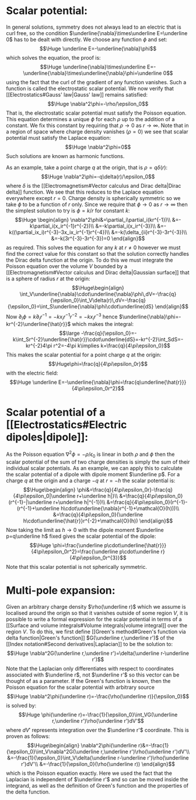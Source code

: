 # Scalar potential:

In general solutions, symmetry does not always lead to an electric that is curl free, so the condition $\underline{\nabla}\times\underline E=\underline 0$ has to be dealt with directly. We choose any function $\phi$ and set:$$\Huge \underline E=-\underline{\nabla}\phi$$which solves the equation, the proof is:$$\Huge \underline{\nabla}\times\underline E=-\underline{\nabla}\times\underline{\nabla}\phi=\underline 0$$using the fact that the curl of the gradient of any function vanishes. Such a function is called the electrostatic scalar potential. We now verify that [[Electrostatics#Gauss' law|Gauss' law]] remains satisfied:$$\Huge \nabla^2\phi=-\rho/\epsilon_0$$That is, the electrostatic scalar potential must satisfy the Poisson equation. This equation determines a unique $\phi$ for each $\rho$ up to the addition of a constant. We fix this constant by requiring that $\rho\to0$ as $r\to\infty$. Note that in a region of space where charge density vanishes ($\rho=0$) we see that scalar potential must satisfy the Laplace equation:$$\Huge \nabla^2\phi=0$$Such solutions are known as harmonic functions.

As an example, take a point charge $q$ at the origin, that is $\rho=q\delta(r)$:$$\Huge \nabla^2\phi=-q\delta(r)/\epsilon_0$$where $\delta$ is the [[Electromagnetism#Vector calculus and Dirac delta|Dirac delta]] function. We see that this reduces to the Laplace equation everywhere except $r=0$. Charge density is spherically symmetric so we take $\phi$ to be a function of $r$ only. Since we require that $\phi\to0$ as $r\to\infty$ then the simplest solution to try is $\phi=k/r$ for constant $k$:$$\Huge \begin{align}
\nabla^2\phi&=\partial_i\partial_i(kr^{-1})\\
&=-k\partial_i(x_ir^{-1}r^{-2})\\
&=-k\partial_i(x_ir^{-3})\\
&=-k((\partial_ix_i)r^{-3}-3x_ix_ir^{-1}r^{-4})\\
&=-k(\delta_{ii}r^{-3}-3r^{-3})\\
&=-k(3r^{-3}-3r^{-3})=0
\end{align}$$as required. This solves the equation for any $k$ at $r\neq0$ however we must find the correct value for this constant so that the solution correctly handles the Dirac delta function at the origin. To do this we must integrate the Poisson equation over the volume $V$ bounded by a [[Electromagnetism#Vector calculus and Dirac delta|Gaussian surface]] that is a sphere of radius $r$ at the origin:$$\Huge\begin{align}
\int_V\underline{\nabla}\cdot\underline{\nabla}\phi\,dV=-\frac{q}{\epsilon_0}\int_V\delta(r)\,dV=-\frac{q}{\epsilon_0}=\int_S\underline{\nabla}\phi\cdot\underline{dS}
\end{align}$$Now $\partial_i\phi=k\partial_ir^{-1}=-kx_ir^{-1}r^{-2}=-kx_ir^{-3}$ hence $\underline{\nabla}\phi=-kr^{-2}\underline{\hat{r}}$ which makes the integral:$$\large -\frac{q}{\epsilon_0}=-k\int_Sr^{-2}\underline{\hat{r}}\cdot\underline{dS}=-kr^{-2}\int_SdS=-kr^{-2}4\pi r^2=-4\pi k\implies k=\frac{q}{4\pi\epsilon_0}$$This makes the scalar potential for a point charge $q$ at the origin:$$\Huge\phi=\frac{q}{4\pi\epsilon_0r}$$with the electric field:$$\Huge \underline E=-\underline{\nabla}\phi=\frac{q\underline{\hat{r}}}{4\pi\epsilon_0r^2}$$

# Scalar potential of a [[Electrostatics#Electric dipoles|dipole]]:

As the Poisson equation $\nabla^2\phi=-\rho/\epsilon_0$ is linear in both $\rho$ and $\phi$ then the scalar potential of the sum of two charge densities is simply the sum of their individual scalar potentials. As an example, we can apply this to calculate the scalar potential of a dipole with dipole moment $\underline p$. For a charge $q$ at the origin and a charge $-q$ at $r=-h$ the scalar potential is:$$\Huge\begin{align}
\phi&=\frac{q}{4\pi\epsilon_0r}-\frac{q}{4\pi\epsilon_0|\underline r+\underline h|}\\
&=\frac{q}{4\pi\epsilon_0}(r^{-1}-|\underline r+\underline h|^{-1})\\
&=\frac{q}{4\pi\epsilon_0}(r^{-1}-(r^{-1}+\underline h\cdot\underline{\nabla}r^{-1}+\mathcal{O}(h)))\\
&=\frac{q}{4\pi\epsilon_0}(\underline h\cdot\underline{\hat{r}}r^{-2}+\mathcal{O}(h))
\end{align}$$Now taking the limit as $h\to0$ with the dipole moment $\underline p=q\underline h$ fixed gives the scalar potential of the dipole:$$\Huge \phi=\frac{\underline p\cdot\underline{\hat{r}}}{4\pi\epsilon_0r^2}=\frac{\underline p\cdot\underline r}{4\pi\epsilon_0r^{3}}$$Note that this scalar potential is not spherically symmetric.

# Multi-pole expansion:

Given an arbitrary charge density $\rho(\underline r)$ which we assume is localised around the origin so that it vanishes outside of some region $V$, it is possible to write a formal expression for the scalar potential in terms of a [[Surface and volume integrals#Volume integrals|volume integral]] over the region $V$. To do this, we first define [[Green's method#Green's function via delta function|Green's function]] $G(\underline r,\underline r')$ of the [[Index notation#Second derivatives|Laplacian]] to be the solution to:$$\Huge \nabla^2G(\underline r,\underline r')=\delta(\underline r-\underline r')$$Note that the Laplacian only differentiates with respect to coordinates associated with $\underline r$, not $\underline r'$ so this vector can be thought of as a parameter. If the Green's function is known, then the Poisson equation for the scalar potential with arbitrary source $$\Huge \nabla^2\phi(\underline r)=-\frac{\rho(\underline r)}{\epsilon_0}$$is solved by:$$\Huge \phi(\underline r)=-\frac{1}{\epsilon_0}\int_VG(\underline r,\underline r')\rho(\underline r')dV'$$where $dV'$ represents integration over the $\underline r'$ coordinate. This is proven as follows:$$\Huge\begin{align}
\nabla^2\phi(\underline r)&=-\frac{1}{\epsilon_0}\int_V\nabla^2G(\underline r,\underline r')\rho(\underline r')dV'\\
&=-\frac{1}{\epsilon_0}\int_V\delta(\underline r-\underline r')\rho(\underline r')dV'\\
&=-\frac{1}{\epsilon_0}(\rho(\underline r))
\end{align}$$which is the Poisson equation exactly. Here we used the fact that the Laplacian is independent of $\underline r'$ and so can be moved inside the integrand, as well as the definition of Green's function and the properties of the delta function.